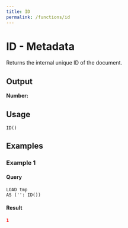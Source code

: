 ```yaml
---
title: ID
permalink: /functions/id
---
```


# ID - Metadata

Returns the internal unique ID of the document.


## Output

**Number:**

## Usage

```joda
ID()
```

## Examples

### Example 1


#### Query
```joda
LOAD tmp
AS ('': ID())
```
#### Result
```json
1
```


